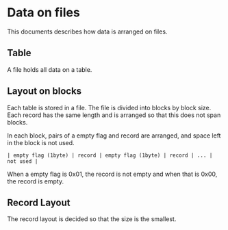 # Data on files

This documents describes how data is arranged on files.

## Table

A file holds all data on a table.

## Layout on blocks
Each table is stored in a file.
The file is divided into blocks by block size. Each record has the same length and is arranged so that this does not span blocks.

In each block, pairs of a empty flag and record are arranged, and space left in the block is not used.

```
| empty flag (1byte) | record | empty flag (1byte) | record | ... | not used |
```

When a empty flag is 0x01, the record is not empty and when that is 0x00, the record is empty.

## Record Layout

The record layout is decided so that the size is the smallest.